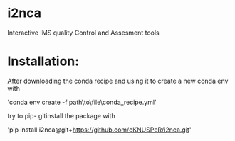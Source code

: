 # i2nca
Interactive IMS quality Control and Assesment tools

# Installation:
After downloading the conda recipe and using it to create a new conda env with

'conda env create -f path\to\file\conda_recipe.yml'

try to pip- gitinstall the package with

'pip install i2nca@git+https://github.com/cKNUSPeR/i2nca.git'

